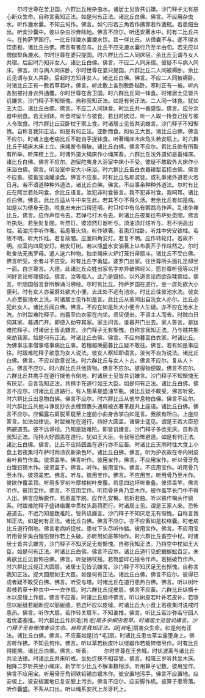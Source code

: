 <!-- { "loadSidebar": true } -->
　　尔时世尊在舍卫国。六群比丘用杂虫水。诸居士见皆共讥嫌。沙门释子无有慈心断众生命。自称言我知正法。如是何有正法。诸比丘白佛。佛言。不应用杂虫水。听作漉水囊。不知云何作。佛言。如勺形若三角若作撗郭若作漉瓶。若患细虫出。听安沙囊中。彼以杂虫沙弃陆地。佛言不应尔。听还安著水中。时有二比丘共斗。在拘萨罗国行。一比丘持漉水囊漉水饮。其一伴比丘。从借囊不与。遂不得水饮患极。诸比丘白佛。佛言有者应与。比丘不应无漉水囊行乃至半由旬。若无应以僧伽梨角漉水。尔时世尊在婆只提国。时六群比丘二人同床宿。余比丘见谓与女人共宿。后起时乃知非女人。诸比丘白佛。佛言。不应二人同床宿。彼疑不与病人同床。佛言。听与病人同床卧。尔时世尊在婆只提国。六群比丘二人同被褥卧。余比丘见谓与女人共卧。后起时方知非女人。诸比丘白佛。佛言。不应二人同被褥卧。时诸比丘正有一敷若草若叶。佛言。听此敷上各别敷卧毡卧。寒时正有一被。听内各别被衬身衣外通覆。尔时世尊在舍卫国。时六群比丘同一钵食。时诸居士见皆共讥嫌言。沙门释子不知惭愧。自称我知正法。如是有何正法。二人同一钵食。犹如王大臣。诸比丘白佛。佛言。不应二人同钵食。时比丘共一器盛饭。佛言。应分余器中别食。若无别钵。听食时留半与彼食。若日时欲过。听一人取一抟食已授与彼人令取食。时六群比丘亚卧枕于案上食。时诸居士见皆共讥嫌言。沙门释子不知惭愧。自称言我知正法。如是有何正法。亚卧而食。如似王大臣。诸比丘白佛。佛言不应尔。时诸上座老病比丘不能自手捉钵食。听著绳床木床角头若安瓶上。时六群比丘于绳床木床上立。床绳断令褥破。诸比丘白佛。佛言不应尔。若比丘欲有所取有所举。听床梐上立。时诸外道大绳床作小绳床畜。六群比丘法外道如是畜绳床。诸比丘白佛。佛言不应尔。迦留陀夷身大浴室中床小不受。彼疑不敢取外大床作小床浴白佛。佛言。听浴室中安大小床浴。时六群比丘畜白衣器耕犁若捞白佛。佛言不应畜。彼畜宝澡罐澡盘。佛言不应畜。时有比丘名耶波徒。或礼事诸外道若火若日月。若不语道种种外道法。诸比丘白佛。佛言。不应事余种种外道法。尔时有比丘在阿兰若处呞食。余比丘语言。汝犯非时食彼言。我不犯非时食。我呞耳。诸比丘白佛。佛言。此比丘适从牛中来生此。若其不尔不得久活。若余比丘有如是病。如是以为便身无患。哯食出未出口得还咽。时只桓中有乌有鹦鹉鸟作声。乱诸坐禅比丘。佛言。应作声惊令去。若弹弓打木令去。时诸比丘夜集往布萨处患闇。佛言听执炬。若坐处复闇。听然灯。彼须然灯器听与。须油须灯炷听与。若不明高出炷。若油污手听作箸。若患箸火烧。听作铁箸。若患灯炷卧。听炷中央安铁柱。若故不明。听大作炷。若复故闇。应室四角安灯。若复不明。应作转轮灯。若故不明。应室内四周安灯。若安灯树。若以瓶盛水安油著上以布裹芥子作炷然之。尔时毗舍佉无夷罗母。遣人送六种物。独坐绳床火炉灯笼扫帚扇斗。诸比丘不受白佛。佛言听受。余者斗不应受。时有比丘字勇猛。婆罗门出家。往世尊所头面礼足却坐一面。白世尊言。大德。此诸比丘众姓出家名字亦异破佛经义。愿世尊听我等以世间好言论修理佛经。佛言。汝等痴人。此乃是毁损。以外道言论而欲杂糅佛经。佛言。听随国俗言音所解诵习佛经。尔时有比丘。拘萨罗国在道行。至一屏处欲大小便利。时有女人亦至屏处欲大小便。去此处不远有池水。时比丘往彼池水洗。彼女人亦至彼池水上洗。时诸居士见作如是言。此比丘从彼间出自洗女人亦尔。比丘必犯此女人。诸比丘闻白佛。佛言。不应在如是处大小便令人生疑。亦不应在池水上洗。尔时跋难陀释子。向暮至白衣家在内坐。须臾便出。不语主人而去。时贼白日伺其家。暮遇门开。即便入劫夺其家。家主问言。谁暮开门出去。家人答言。是跋难陀释子。时诸居士皆讥嫌言。沙门释子无有惭愧。自称言我知正法。乃与贼共期来劫我家。如是何有正法。时诸比丘白佛。佛言。不应向暮至白衣家。时诸比丘。为佛事法事僧事塔事病比丘事。若檀越唤逼暮比丘疑不敢往。佛言。若有如是事应往。时跋难陀释子欲意为女人说法。彼女人察知即语言。汝何不自为说法。诸比丘白佛。佛言。不应以欲意说法。时六群比丘与女人卜占。佛言不应尔。复从人卜占。佛言不应尔。时六群比丘共他货物。佛言不应尔。彼得物便取。佛言不应尔。六群比丘共携手在道行拨他令倒地。时诸居士见皆共讥嫌言。沙门释子不知惭愧无有厌足。自言我知正法。共携手在道行如王大臣。如是何有正法。诸比丘白佛。佛言不应尔。时诸比丘道路行。有人施革屣盛油华瓶。诸比丘疑不敢受。佛言听受。时六群比丘出息物白佛。佛言不应尔。时六群比丘从他举息物白佛。佛言不应尔。时六群比丘共他斗诤反抄衣衣缠颈裹头通肩被衣著革屣共上座语。诸比丘白佛。佛言不应尔。应偏露右肩脱革屣至上座前小曲身合掌白如是言。我欲有所白。上座应答言。如法如律说。时跋难陀在道行。持好大圆盖。诸居士遥见。谓是王若大臣恐怖避道去。彼不远谛视。乃知是跋难陀。即皆讥嫌言。沙门释子多欲无厌。自称言我知正法。而持大好圆盖在道行。犹如王大臣。令我等恐怖避道。如是有何正法。诸比丘白佛。佛言。比丘不应持圆盖在道行亦不应畜。时诸比丘天雨时往大食上小食上若夜集时布萨时雨渍衣新染色坏。诸比丘白佛。佛言。听为护衣故在寺内树皮若叶若竹作盖。彼须盖竿。佛言听作。彼用宝作。佛言。不应用宝作。听以骨牙角白镴铅锡木作。彼须盖子。佛言。听作。彼用宝作。佛言。不应用宝作。听用骨乃至木作。彼须盖宏。佛言。听与。彼用宝作。佛言。不应用宝。听用骨乃至木作。彼欲作覆盖顶。听用多罗树叶摩楼树叶皮覆。若患四边坏听重叠。彼须盖竿。佛言听作。彼用宝作。佛言。不应用宝作。听用骨牙角乃至木作。彼作盖竿长门中不得入出。佛言应解脱作。若患盖竿脱。应作孔安楬。若折若曲。听以铁作楬头作锁系。时跋难陀释子盛钵络囊中贯杖头肩荷而行。时诸居士见。谓是王家人来。恐怖避道去。不远乃知是跋难陀。皆共讥嫌言。沙门释子不知厌足无有惭愧。自称言我知正法。如是何有正法。诸比丘白佛。佛言不应尔。亦不应畜如是杖络囊。时老病比丘道行倒地。佛言老病听捉杖。患杖下头尽听作錔。彼用宝作。佛言。不应用宝听用骨牙角白镴铅锡作若上头破。亦听用如是等物作。时六群比丘畜空中杖。时诸居士皆共讥嫌言。沙门释子不知厌足无有惭愧。自称我知正法。乃持空中杖如王大臣。如是何有正法。时诸比丘白佛。佛言不应尔。诸比丘道行见蛇蝎蜈蚣百足。未离欲比丘见皆怖白佛。佛言。听捉锡杖摇。若筒盛碎石摇令作声。若摇破竹作声。时六群比丘捉正大圆扇。诸居士见皆讥嫌言。沙门释子不知厌足无有惭愧。自称言我知正法。捉大圆扇如王大臣。如是何有正法。诸比丘白佛。佛言不应尔。彼得已成者疑不敢受白佛。佛言。听受与塔。时诸比丘在道行患热白佛。佛言。听以树叶若枝若草十种衣中一一衣作扇。时六群比丘捉皮扇。佛言不应畜。六群比丘纵横十木以皮缦上作扇。佛言不应畜。时诸比丘扇坏佛言。听以树皮若叶补若皮补。若堕应以綖缝若綖断应以筋綖缝。若边坏应以皮缠。时诸比丘大小食上若夜集时说戒时患热。佛言。听作大扇。若作转关扇车。不知谁推。佛言。听比丘若沙弥若守园人若优婆塞推。时六群比丘作织毛[肖*毛]扇多杀细虫若草。时诸居士见皆讥嫌言。沙门释子无有惭愧害众生命。自称言我知正法。捉[肖*毛]扇害众生命。如是何有正法。诸比丘白佛。佛言。不应畜如是[肖*毛]扇。时诸比丘患虫草尘露堕身上。佛言听作拂。不知云何作。佛言。听以草若树皮叶以缕綖作若裁碎缯帛作。时有比丘得尾拂。诸比丘白佛。佛言。听畜。
　　尔时世尊在王舍城。时优波离与诸比丘共论法律。时诸比丘共来听戒。坐处迮狭不相容受。佛言。相降三岁听共坐木床。相降二岁听共坐小绳床。新学年少比丘不解事数相涉。听用算子记数。彼用宝作。佛言不应用宝。听用骨牙角铜铁铅锡白镴木作。彼安置地污手。佛言不应置地。应安板上。彼安板置地已复安膝上污衣。佛言不应尔。应安脚作机。彼算子患零落。听作囊盛。不系从口出。听以绳系安杙上龙牙杙上。
